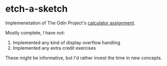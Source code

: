 # etch-a-sketch

Implemenetation of The Odin Project's [calculator assignment](https://www.theodinproject.com/lessons/foundations-calculator).

Mostly complete, I have not:

1. Implemented any kind of display overflow handling
1. Implemented any extra credit exercises

These might be informative, but I'd rather invest the time in new concepts.
